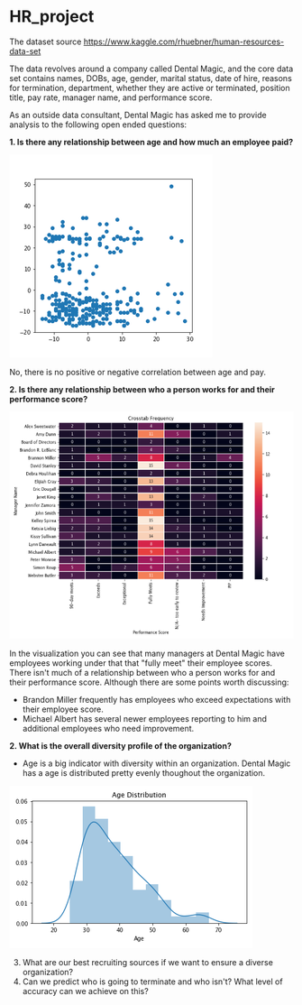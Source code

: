 # HR_project

The dataset source https://www.kaggle.com/rhuebner/human-resources-data-set

The data revolves around a company called Dental Magic, and the core data set contains names, DOBs, age, gender, marital status, date of hire, reasons for termination, department, whether they are active or terminated, position title, pay rate, manager name, and performance score.

As an outside data consultant, Dental Magic has asked me to provide analysis to the following open ended questions:

**1. Is there any relationship between age and how much an employee paid?**

![](images/agepay_corr.png)

No, there is no positive or negative correlation between age and pay.

**2. Is there any relationship between who a person works for and their performance score?**

![](images/frequency.png)

In the visualization you can see that many managers at Dental Magic have employees working under that that "fully meet" their employee scores. There isn't much of a relationship between who a person works for and their performance score. Although there are some points worth discussing:
 - Brandon Miller frequently has employees who exceed expectations with their employee score.
 - Michael Albert has several newer employees reporting to him and additional employees who need improvement.  

**2. What is the overall diversity profile of the organization?**

- Age is a big indicator with diversity within an organization. Dental Magic has a age is distributed pretty evenly thoughout the organization.

![](images/age_dist.png)



3. What are our best recruiting sources if we want to ensure a diverse organization?
4. Can we predict who is going to terminate and who isn't? What level of accuracy can we achieve on this?

